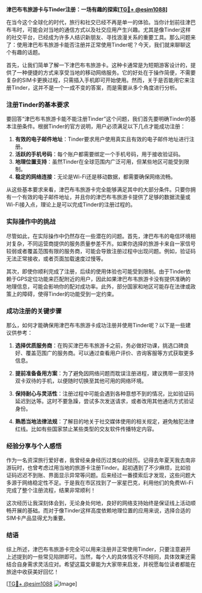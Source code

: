 **津巴布韦旅游卡与Tinder注册：一场有趣的探索[[TG💪+ @esim1088](https://t.me/s/esim1088)]**

在当今这个全球化的时代，旅行和社交已经不再是单一的体验。当你计划前往津巴布韦时，可能会对当地的通信方式以及社交应用产生兴趣。尤其是像Tinder这样的社交平台，已经成为许多人结识新朋友、寻找浪漫关系的重要工具。那么问题来了：使用津巴布韦旅游卡能否注册并正常使用Tinder呢？今天，我们就来聊聊这个有趣的话题。

首先，让我们简单了解一下津巴布韦旅游卡。这种卡通常是为短期游客设计的，提供了一种便捷的方式来享受当地的移动网络服务。它的好处在于操作简便，不需要复杂的SIM卡更换过程，只需插入手机即可开始使用。然而，关于是否能用它来注册Tinder，这并不是一个一成不变的答案，而是需要从多个角度进行分析。

### 注册Tinder的基本要求

要回答“津巴布韦旅游卡能不能注册Tinder”这个问题，我们首先要明确Tinder的基本注册条件。根据Tinder的官方说明，用户必须满足以下几点才能成功注册：

1. **有效的电子邮件地址**：Tinder要求用户使用真实且有效的电子邮件地址进行注册。
2. **活跃的手机号码**：每个账户都需要绑定一个手机号码，用于接收验证码。
3. **地理位置支持**：虽然Tinder在全球范围内广泛可用，但某些地区可能受到限制。
4. **稳定的网络连接**：无论是Wi-Fi还是移动数据，都需要确保网络流畅。

从这些基本要求来看，津巴布韦旅游卡完全能够满足其中的大部分条件。只要你拥有一个有效的电子邮件地址，并且你的津巴布韦旅游卡提供了足够的数据流量或Wi-Fi接入点，理论上是可以完成Tinder的注册过程的。

### 实际操作中的挑战

尽管如此，在实际操作中仍然存在一些潜在的问题。首先，津巴布韦的电信环境相对复杂，不同运营商提供的服务质量参差不齐。如果你选择的旅游卡来自一家信号较弱或者覆盖范围有限的服务商，可能会导致注册过程中出现问题。例如，验证码无法正常接收，或者页面加载速度过慢等。

其次，即使你顺利完成了注册，后续的使用体验也可能受到限制。由于Tinder依赖于GPS定位功能来匹配附近的用户，因此如果津巴布韦旅游卡没有提供准确的地理信息，可能会影响你的配对成功率。此外，部分国家和地区可能存在法律或政策上的障碍，使得Tinder的功能受到一定约束。

### 成功注册的关键步骤

那么，如何才能确保用津巴布韦旅游卡成功注册并使用Tinder呢？以下是一些建议供参考：

1. **选择优质服务商**：在购买津巴布韦旅游卡之前，务必做好功课，挑选口碑良好、覆盖范围广的服务商。可以通过查看用户评价、咨询客服等方式获取更多信息。
   
2. **提前准备备用方案**：为了避免因网络问题而耽误注册进程，建议携带一部支持双卡双待的手机，以便随时切换至其他可用的网络环境。

3. **保持耐心与灵活性**：注册过程中可能会遇到各种意想不到的情况，比如验证码延迟到达等。这时不要急躁，尝试多次发送请求，或者改用其他通讯方式验证身份。

4. **熟悉当地法律法规**：了解目的地关于社交媒体使用的相关规定，避免触犯法律红线。比如有些国家禁止某些类型的交友软件传播特定内容。

### 经验分享与个人感悟

作为一名资深旅行爱好者，我曾经亲身经历过类似的经历。记得去年夏天我去南非游玩时，也曾考虑过用当地的旅游卡注册Tinder。起初遇到了不少麻烦，比如验证码迟迟不到账、界面显示异常等问题。后来经过一番摸索后才发现，这些问题大多源于网络稳定性不足。于是我在市区找到了一家星巴克，利用他们的免费Wi-Fi完成了整个注册流程，结果非常顺利！

这次经历让我深刻体会到，无论身处何地，良好的网络支持始终是保证线上活动顺畅开展的基础。而对于像Tinder这样高度依赖地理位置的应用来说，选择合适的SIM卡产品显得尤为重要。

### 结语

综上所述，津巴布韦旅游卡完全可以用来注册并正常使用Tinder，只要注意避开上述提到的一些常见陷阱即可。当然，每个人的具体情况不尽相同，具体效果还需结合自身需求灵活应对。希望这篇文章能为大家带来启发，并祝愿每位读者都能在旅途中收获美好回忆！

[[TG💪+ @esim1088](https://t.me/s/esim1088) ![Image](https://i.postimg.cc/4NQfJmqS/Snipaste-2025-05-13-00-14-12.png)]